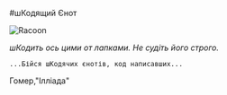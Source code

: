 #шКодящий Єнот

![Racoon](https://image.shutterstock.com/image-photo/funny-portrait-racoon-260nw-1008277312.jpg)

_шКодить ось цими от лапками. Не судіть його строго._

```shell
...Бійся шКодячих єнотів, код написавших...
```

Гомер,"Ілліада"

